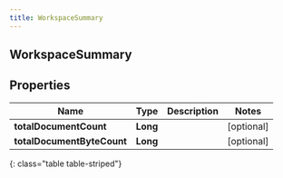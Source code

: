 ```yaml
---
title: WorkspaceSummary
---
```

## WorkspaceSummary


## Properties

| Name | Type | Description | Notes |
| ------------ | ------------- | ------------- | ------------- |
| **totalDocumentCount** | <!----><!---->**Long**<!----> |  |  [optional] |
| **totalDocumentByteCount** | <!----><!---->**Long**<!----> |  |  [optional] |
{: class="table table-striped"}



